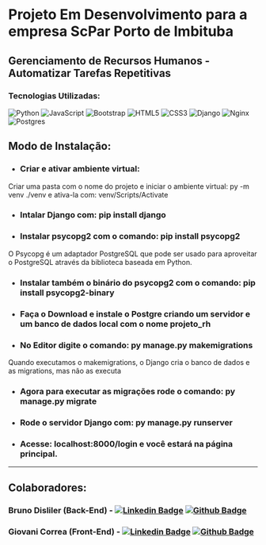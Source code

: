 # Projeto Em Desenvolvimento para a empresa ScPar Porto de Imbituba
## Gerenciamento de Recursos Humanos - Automatizar Tarefas Repetitivas
### Tecnologias Utilizadas: 
![Python](https://img.shields.io/badge/python-%2314354C.svg?style=for-the-badge&logo=python&logoColor=white) ![JavaScript](https://img.shields.io/badge/javascript-%23323330.svg?style=for-the-badge&logo=javascript&logoColor=%23F7DF1E) ![Bootstrap](https://img.shields.io/badge/Bootstrap-563D7C?style=for-the-badge&logo=bootstrap&logoColor=white) ![HTML5](https://img.shields.io/badge/html5-%23E34F26.svg?style=for-the-badge&logo=html5&logoColor=white) ![CSS3](https://img.shields.io/badge/css3-%231572B6.svg?style=for-the-badge&logo=css3&logoColor=white)	![Django](https://img.shields.io/badge/django-%23092E20.svg?style=for-the-badge&logo=django&logoColor=white) ![Nginx](https://img.shields.io/badge/nginx-%23009639.svg?style=for-the-badge&logo=nginx&logoColor=white) ![Postgres](https://img.shields.io/badge/postgres-%23316192.svg?style=for-the-badge&logo=postgresql&logoColor=white)

## Modo de Instalação:
- ### Criar e ativar ambiente virtual: 
Criar uma pasta com o nome do projeto e iniciar o ambiente virtual: py -m venv ./venv e ativa-la com: venv/Scripts/Activate
- ### Intalar Django com: pip install django
- ### Instalar psycopg2 com o comando: pip install psycopg2 
O Psycopg é um adaptador PostgreSQL que pode ser usado para aproveitar o PostgreSQL através da biblioteca baseada em Python.
- ### Instalar também o binário do psycopg2 com o comando: pip install psycopg2-binary
- ### Faça o Download e instale o Postgre criando um servidor e um banco de dados local com o nome projeto_rh
- ### No Editor digite o comando: py manage.py makemigrations
Quando executamos o makemigrations, o Django cria o banco de dados e as migrations, mas não as executa
- ### Agora para executar as migrações rode o comando: py manage.py migrate
- ### Rode o servidor Django com: py manage.py runserver
- ### Acesse: localhost:8000/login e você estará na página principal. 

---------------------------------------------------------------------

## Colaboradores:
### Bruno Disliler (Back-End) - [![Linkedin Badge](https://img.shields.io/badge/-LinkedIn-blue?style=flat-square&logo=Linkedin&logoColor=white&link=https://www.linkedin.com/in/brunodisliler/)](https://www.linkedin.com/in/brunodisliler/) [![Github Badge](https://img.shields.io/badge/-Github-000?style=flat-square&logo=Github&logoColor=white&link=https://github.com/BrunoDisliler)](https://github.com/BrunoDisliler)
### Giovani Correa (Front-End) - [![Linkedin Badge](https://img.shields.io/badge/-LinkedIn-blue?style=flat-square&logo=Linkedin&logoColor=white&link=https://www.linkedin.com/in/giovanimachado/)](https://www.linkedin.com/in/giovanimachado/) [![Github Badge](https://img.shields.io/badge/-Github-000?style=flat-square&logo=Github&logoColor=white&link=https://https://github.com/Elesiann)](https://github.com/Elesiann)



